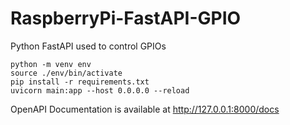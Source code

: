 # RaspberryPi-FastAPI-GPIO
Python FastAPI used to control GPIOs

```
python -m venv env
source ./env/bin/activate
pip install -r requirements.txt
uvicorn main:app --host 0.0.0.0 --reload
```

OpenAPI Documentation is available at http://127.0.0.1:8000/docs
